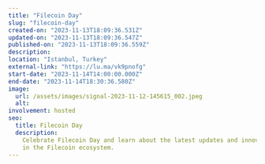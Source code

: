 ```yaml
---
title: "Filecoin Day"
slug: "filecoin-day"
created-on: "2023-11-13T18:09:36.531Z"
updated-on: "2023-11-13T18:09:36.547Z"
published-on: "2023-11-13T18:09:36.559Z"
description:
location: "Istanbul, Turkey"
external-link: "https://lu.ma/vk9pnofg"
start-date: "2023-11-14T14:00:00.000Z"
end-date: "2023-11-14T18:30:36.580Z"
image:
  url: /assets/images/signal-2023-11-12-145615_002.jpeg
  alt:
involvement: hosted
seo:
  title: Filecoin Day
  description:
    Celebrate Filecoin Day and learn about the latest updates and innovations
    in the Filecoin ecosystem.
---
```

